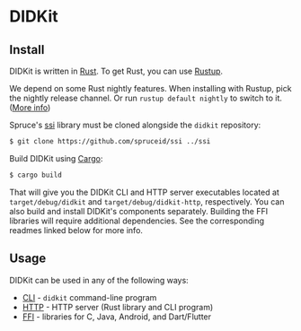 # DIDKit

## Install

DIDKit is written in [Rust][]. To get Rust, you can use [Rustup][].

We depend on some Rust nightly features. When installing with Rustup, pick the nightly release channel. Or run `rustup default nightly` to switch to it.
([More info][installing-rust])

Spruce's [ssi][] library must be cloned alongside the `didkit` repository:
```sh
$ git clone https://github.com/spruceid/ssi ../ssi
```

Build DIDKit using [Cargo][]:
```sh
$ cargo build
```
That will give you the DIDKit CLI and HTTP server executables located at
`target/debug/didkit` and `target/debug/didkit-http`, respectively. You can also build and install DIDKit's components separately. Building the FFI libraries will require additional dependencies. See the corresponding readmes linked below for more info.

## Usage

DIDKit can be used in any of the following ways:

- [CLI](cli/) - `didkit` command-line program
- [HTTP](http/) - HTTP server (Rust library and CLI program)
- [FFI](lib/FFI.md) - libraries for C, Java, Android, and Dart/Flutter

[Rust]: https://www.rust-lang.org/
[rustup]: https://rustup.rs/
[Cargo]: https://doc.rust-lang.org/cargo/
[ssi]: https://github.com/spruceid/ssi
[installing-rust]: https://doc.rust-lang.org/nightly/edition-guide/rust-2018/rustup-for-managing-rust-versions.html
